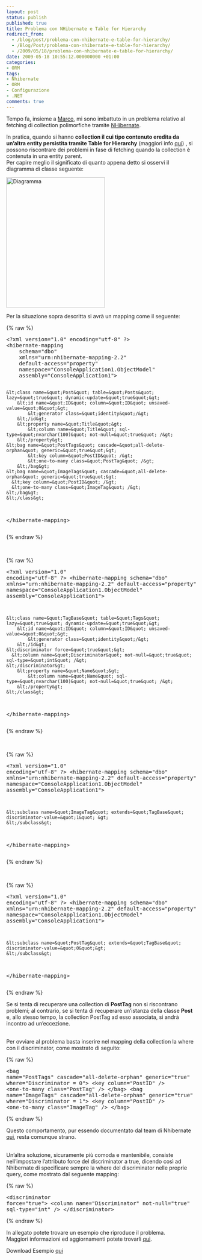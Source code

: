 ```yaml
---
layout: post
status: publish
published: true
title: Problema con NHibernate e Table for Hierarchy
redirect_from: 
  - /blog/post/problema-con-nhibernate-e-table-for-hierarchy/
  - /Blog/Post/problema-con-nhibernate-e-table-for-hierarchy/
  - /2009/05/18/problema-con-nhibernate-e-table-for-hierarchy/
date: 2009-05-18 10:55:12.000000000 +01:00
categories:
- ORM
tags:
- Nhibernate
- ORM
- Configurazione
- .NET
comments: true
---
```

<p>Tempo fa, insieme a <a href="http://blogs.aspitalia.com/cradle" target="_blank">Marco</a>, mi sono imbattuto in un problema relativo al fetching di collection polimorfiche tramite <a href="https://www.hibernate.org/343.html" target="_blank">NHibernate</a>.</p>  <p>In pratica, quando si hanno <strong>collection il cui tipo contenuto eredita da un’altra entity persistita tramite Table for Hierarchy</strong> (maggiori info <a href="http://nhforge.org/doc/nh/en/index.html#inheritance-tableperclass" target="_blank">qui</a>) , si possono riscontrare dei problemi in fase di fetching quando la collection è contenuta in una entity parent.     <br />Per capire meglio il significato di quanto appena detto si osservi il diagramma di classe seguente:</p>  <p><a href="http://imperugo.tostring.it/Content/Uploaded/image/Diagramma_1.png" rel="shadowbox"><img style="border-bottom: 0px; border-left: 0px; display: inline; border-top: 0px; border-right: 0px" title="Diagramma" border="0" alt="Diagramma" src="http://imperugo.tostring.it/Content/Uploaded/image/Diagramma_thumb_1.png" width="262" height="346" /></a> </p>  <p>Per la situazione sopra descritta si avrà un mapping come il seguente:</p>  {% raw %}<pre class="brush: xml; ruler: true;">&lt;?xml version=&quot;1.0&quot; encoding=&quot;utf-8&quot; ?&gt;
&lt;hibernate-mapping
    schema=&quot;dbo&quot;
    xmlns=&quot;urn:nhibernate-mapping-2.2&quot;
    default-access=&quot;property&quot;
    namespace=&quot;ConsoleApplication1.ObjectModel&quot;
    assembly=&quot;ConsoleApplication1&quot;&gt;

    &lt;class name=&quot;Post&quot; table=&quot;Posts&quot; lazy=&quot;true&quot; dynamic-update=&quot;true&quot;&gt;
        &lt;id name=&quot;ID&quot; column=&quot;ID&quot; unsaved-value=&quot;0&quot;&gt;
            &lt;generator class=&quot;identity&quot;/&gt;
        &lt;/id&gt;
        &lt;property name=&quot;Title&quot;&gt;
            &lt;column name=&quot;Title&quot; sql-type=&quot;nvarchar(100)&quot; not-null=&quot;true&quot; /&gt;
        &lt;/property&gt;
    &lt;bag name=&quot;PostTags&quot; cascade=&quot;all-delete-orphan&quot; generic=&quot;true&quot;&gt;
            &lt;key column=&quot;PostID&quot; /&gt;
            &lt;one-to-many class=&quot;PostTag&quot; /&gt;
        &lt;/bag&gt;
    &lt;bag name=&quot;ImageTags&quot; cascade=&quot;all-delete-orphan&quot; generic=&quot;true&quot;&gt;
      &lt;key column=&quot;PostID&quot; /&gt;
      &lt;one-to-many class=&quot;ImageTag&quot; /&gt;
    &lt;/bag&gt;
    &lt;/class&gt;
    
&lt;/hibernate-mapping&gt;</pre>{% endraw %}

<p>&#160;</p>

{% raw %}<pre class="brush: xml; ruler: true;">&lt;?xml version=&quot;1.0&quot; encoding=&quot;utf-8&quot; ?&gt;
&lt;hibernate-mapping
    schema=&quot;dbo&quot;
    xmlns=&quot;urn:nhibernate-mapping-2.2&quot;
    default-access=&quot;property&quot;
    namespace=&quot;ConsoleApplication1.ObjectModel&quot;
    assembly=&quot;ConsoleApplication1&quot;&gt;

    &lt;class name=&quot;TagBase&quot; table=&quot;Tags&quot; lazy=&quot;true&quot; dynamic-update=&quot;true&quot;&gt;
        &lt;id name=&quot;ID&quot; column=&quot;ID&quot; unsaved-value=&quot;0&quot;&gt;
            &lt;generator class=&quot;identity&quot;/&gt;
        &lt;/id&gt;
    &lt;discriminator force=&quot;true&quot;&gt;
      &lt;column name=&quot;Discriminator&quot; not-null=&quot;true&quot;  sql-type=&quot;int&quot; /&gt;
    &lt;/discriminator&gt;
        &lt;property name=&quot;Name&quot;&gt;
            &lt;column name=&quot;Name&quot; sql-type=&quot;nvarchar(100)&quot; not-null=&quot;true&quot; /&gt;
        &lt;/property&gt;
    &lt;/class&gt;
    
&lt;/hibernate-mapping&gt;</pre>{% endraw %}

<p>&#160;</p>

{% raw %}<pre class="brush: xml; ruler: true;">&lt;?xml version=&quot;1.0&quot; encoding=&quot;utf-8&quot; ?&gt;
&lt;hibernate-mapping
    schema=&quot;dbo&quot;
    xmlns=&quot;urn:nhibernate-mapping-2.2&quot;
    default-access=&quot;property&quot;
    namespace=&quot;ConsoleApplication1.ObjectModel&quot;
    assembly=&quot;ConsoleApplication1&quot;&gt;

    &lt;subclass name=&quot;ImageTag&quot; extends=&quot;TagBase&quot; discriminator-value=&quot;1&quot; &gt;
    &lt;/subclass&gt;
    
&lt;/hibernate-mapping&gt;</pre>{% endraw %}

<p>&#160;</p>

{% raw %}<pre class="brush: xml; ruler: true;">&lt;?xml version=&quot;1.0&quot; encoding=&quot;utf-8&quot; ?&gt;
&lt;hibernate-mapping
    schema=&quot;dbo&quot;
    xmlns=&quot;urn:nhibernate-mapping-2.2&quot;
    default-access=&quot;property&quot;
    namespace=&quot;ConsoleApplication1.ObjectModel&quot;
    assembly=&quot;ConsoleApplication1&quot;&gt;

    &lt;subclass name=&quot;PostTag&quot; extends=&quot;TagBase&quot; discriminator-value=&quot;0&quot;&gt;
    &lt;/subclass&gt;
    
&lt;/hibernate-mapping&gt;</pre>{% endraw %}

<p>Se si tenta di recuperare una collection di <strong>PostTag</strong> non si riscontrano problemi; al contrario, se si tenta di recuperare un’istanza della classe <strong>Post</strong> e, allo stesso tempo, la collection PostTag ad esso associata, si andrà incontro ad un’eccezione. 

  <br />Per ovviare al problema basta inserire nel mapping della collection la where con il discriminator, come mostrato di seguito:</p>

{% raw %}<pre class="brush: xml; ruler: true;">&lt;bag name=&quot;PostTags&quot; cascade=&quot;all-delete-orphan&quot; generic=&quot;true&quot; where=&quot;Discriminator = 0&quot;&gt;
    &lt;key column=&quot;PostID&quot; /&gt;
    &lt;one-to-many class=&quot;PostTag&quot; /&gt;
&lt;/bag&gt;
&lt;bag name=&quot;ImageTags&quot; cascade=&quot;all-delete-orphan&quot; generic=&quot;true&quot; where=&quot;Discriminator = 1&quot;&gt;
    &lt;key column=&quot;PostID&quot; /&gt;
    &lt;one-to-many class=&quot;ImageTag&quot; /&gt;
&lt;/bag&gt;</pre>{% endraw %}

<p>Questo comportamento, pur essendo documentato dal team di Nhibernate <a href="https://www.hibernate.org/407.html#A14" target="_blank">qui</a>, resta comunque strano. 

  <br />Un’altra soluzione, sicuramente più comoda e mantenibile, consiste nell’impostare l’attributo force del discriminator a true, dicendo così ad Nhibernate di specificare sempre la where del discriminator nelle proprie query, come mostrato dal seguente mapping:</p>

{% raw %}<pre class="brush: xml; ruler: true;">&lt;discriminator force=&quot;true&quot;&gt;
  &lt;column name=&quot;Discriminator&quot; not-null=&quot;true&quot;  sql-type=&quot;int&quot; /&gt;
&lt;/discriminator&gt;</pre>{% endraw %}

<p>In allegato potete trovare un esempio che riproduce il problema. 
  <br />Maggiori informazioni ed aggiornamenti potete trovarli <a href="http://nhjira.koah.net/browse/NH-1674?page=com.atlassian.jira.plugin.system.issuetabpanels:all-tabpanel" target="_blank">qui</a>.</p>

<div style="padding-bottom: 0px; margin: 0px; padding-left: 0px; padding-right: 0px; display: inline; float: none; padding-top: 0px" id="scid:fb3a1972-4489-4e52-abe7-25a00bb07fdf:8995c0d4-fb02-4d0b-87fb-1cbe74d53c10" class="wlWriterEditableSmartContent"><p>Download Esempio <a href="http://imperugo.tostring.it/Content/Uploaded/image/imperugo.blog.sample.nhibernate.zip" target="_blank">qui</a></p></div>
